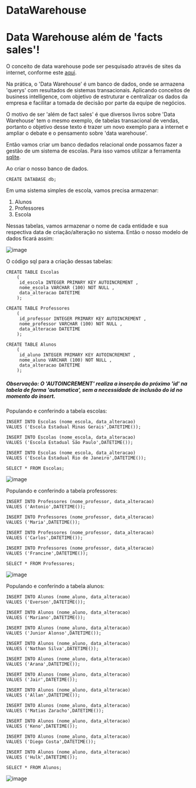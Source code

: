 # DataWarehouse

<h1>Data Warehouse além de 'facts sales'!</h1>

O conceito de data warehouse pode ser pesquisado através de sites da internet, conforme este <a href="https://www.computerweekly.com/tip/Inmon-or-Kimball-Which-approach-is-suitable-for-your-data-warehouse">aqui</a>.

Na prática, o 'Data Warehouse' é um banco de dados, onde se armazena 'querys' com resultados de sistemas transacionais. Aplicando conceitos de business intelligence, com objetivo de estruturar e centralizar os dados da empresa e facilitar a tomada de decisão por parte da equipe de negócios.

O motivo de ser 'além de fact sales' é que diversos livros sobre 'Data Warehouse' tem o mesmo exemplo, de tabelas transacional de vendas, portanto o objetivo desse texto é trazer um novo exemplo para a internet e ampliar o debate e o pensamento sobre 'data warehouse'.

Então vamos criar um banco dedados relacional onde possamos fazer a gestão de um sistema de escolas. Para isso vamos utilizar a ferramenta <a href="https://www.tutorialspoint.com/sqlite/index.htm">sqlite</a>.

Ao criar o nosso banco de dados.

```
CREATE DATABASE db;
```

Em uma sistema simples de escola, vamos precisa armazenar:

1. Alunos
2. Professores
3. Escola

Nessas tabelas, vamos armazenar o nome de cada entidade e sua respectiva data de criação/alteração no sistema. Então o nosso modelo de dados ficará assim:

![image](https://user-images.githubusercontent.com/60554958/145249311-a7f11af1-6fd2-48c5-bbaa-417a4e562b4d.png)

O código sql para a criação dessas tabelas:

```
CREATE TABLE Escolas 
    (
     id_escola INTEGER PRIMARY KEY AUTOINCREMENT , 
     nome_escola VARCHAR (100) NOT NULL , 
     data_alteracao DATETIME 
    );

CREATE TABLE Professores 
    (
     id_professor INTEGER PRIMARY KEY AUTOINCREMENT , 
     nome_professor VARCHAR (100) NOT NULL , 
     data_alteracao DATETIME 
    );
	
CREATE TABLE Alunos 
    (
     id_aluno INTEGER PRIMARY KEY AUTOINCREMENT , 
     nome_aluno VARCHAR (100) NOT NULL , 
     data_alteracao DATETIME 
    );
```
<h5>Observação: O 'AUTOINCREMENT' realiza a inserção do próximo 'id' na tabela de forma 'automatica', sem a necessídade de inclusão do id no momento do insert.</h5>

Populando e conferindo a tabela escolas:
```
INSERT INTO Escolas (nome_escola, data_alteracao)
VALUES ('Escola Estadual Minas Gerais',DATETIME());

INSERT INTO Escolas (nome_escola, data_alteracao)
VALUES ('Escola Estadual São Paulo',DATETIME());

INSERT INTO Escolas (nome_escola, data_alteracao)
VALUES ('Escola Estadual Rio de Janeiro',DATETIME());

SELECT * FROM Escolas;
```
![image](https://user-images.githubusercontent.com/60554958/145245857-4fbd2001-4f46-418c-b436-99c62037ccf5.png)

Populando e conferindo a tabela professores:
```
INSERT INTO Professores (nome_professor, data_alteracao)
VALUES ('Antonio',DATETIME());

INSERT INTO Professores (nome_professor, data_alteracao)
VALUES ('Maria',DATETIME());

INSERT INTO Professores (nome_professor, data_alteracao)
VALUES ('Carlos',DATETIME());

INSERT INTO Professores (nome_professor, data_alteracao)
VALUES ('Francine',DATETIME());

SELECT * FROM Professores;
```
![image](https://user-images.githubusercontent.com/60554958/145247620-a826f16e-1a05-452d-bb00-c350af0b4602.png)

Populando e conferindo a tabela alunos:
```
INSERT INTO Alunos (nome_aluno, data_alteracao)
VALUES ('Everson',DATETIME());

INSERT INTO Alunos (nome_aluno, data_alteracao)
VALUES ('Mariano',DATETIME());

INSERT INTO Alunos (nome_aluno, data_alteracao)
VALUES ('Junior Alonso',DATETIME());

INSERT INTO Alunos (nome_aluno, data_alteracao)
VALUES ('Nathan Silva',DATETIME());

INSERT INTO Alunos (nome_aluno, data_alteracao)
VALUES ('Arana',DATETIME());

INSERT INTO Alunos (nome_aluno, data_alteracao)
VALUES ('Jair',DATETIME());

INSERT INTO Alunos (nome_aluno, data_alteracao)
VALUES ('Allan',DATETIME());

INSERT INTO Alunos (nome_aluno, data_alteracao)
VALUES ('Matias Zaracho',DATETIME());

INSERT INTO Alunos (nome_aluno, data_alteracao)
VALUES ('Keno',DATETIME());

INSERT INTO Alunos (nome_aluno, data_alteracao)
VALUES ('Diego Costa',DATETIME());

INSERT INTO Alunos (nome_aluno, data_alteracao)
VALUES ('Hulk',DATETIME());

SELECT * FROM Alunos;
```
![image](https://user-images.githubusercontent.com/60554958/145248276-1deeaeff-aa8c-4755-b10c-3b4d396231c9.png)
